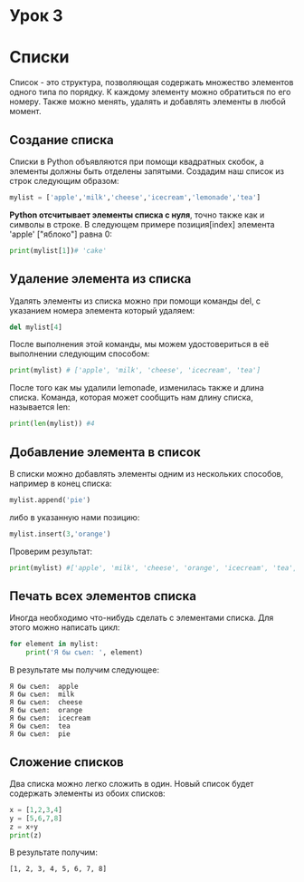 # Урок 3

# Списки 

Список - это структура, позволяющая содержать множество элементов одного типа по порядку. К каждому элементу можно обратиться по его номеру. Также можно менять, удалять и добавлять элементы в любой момент.

## Создание списка

Списки в Python объявляются при помощи квадратных скобок, а элементы должны быть отделены запятыми. Создадим наш список из строк следующим образом:
```python
mylist = ['apple','milk','cheese','icecream','lemonade','tea']
```
**Python отсчитывает элементы списка с нуля**, точно также как и символы в строке. В следующем примере позиция[index] элемента 'apple' ["яблоко"] равна 0:
```python
print(mylist[1])# 'cake' 
```
## Удаление элемента из списка

Удалять элементы из списка можно при помощи команды del, с указанием номера элемента который удаляем:
```python
del mylist[4]
```
После выполнения этой команды, мы можем удостовериться в её выполнении следующим способом:
```python
print(mylist) # ['apple', 'milk', 'cheese', 'icecream', 'tea']
```
После того как мы удалили lemonade, изменилась также и длина списка. Команда, которая может сообщить нам длину списка, называется len:
```python
print(len(mylist)) #4
```
## Добавление элемента в список

В списки можно добавлять элементы одним из нескольких способов, например в конец списка:
```python
mylist.append('pie')
```
либо в указанную нами позицию:
```python
mylist.insert(3,'orange')
```
Проверим результат:
```python
print(mylist) #['apple', 'milk', 'cheese', 'orange', 'icecream', 'tea', 'pie']
```
## Печать всех элементов списка
Иногда необходимо что-нибудь сделать с элементами списка. Для этого можно написать цикл:
```python
for element in mylist:
    print('Я бы съел: ', element)
```
В результате мы получим следующее:
```
Я бы съел:  apple
Я бы съел:  milk
Я бы съел:  cheese
Я бы съел:  orange
Я бы съел:  icecream
Я бы съел:  tea
Я бы съел:  pie
```
## Сложение списков
Два списка можно легко сложить в один. Новый список будет содержать элементы из обоих списков:
```python
x = [1,2,3,4]
y = [5,6,7,8]
z = x+y
print(z)
```
В результате получим: 
```
[1, 2, 3, 4, 5, 6, 7, 8]
```